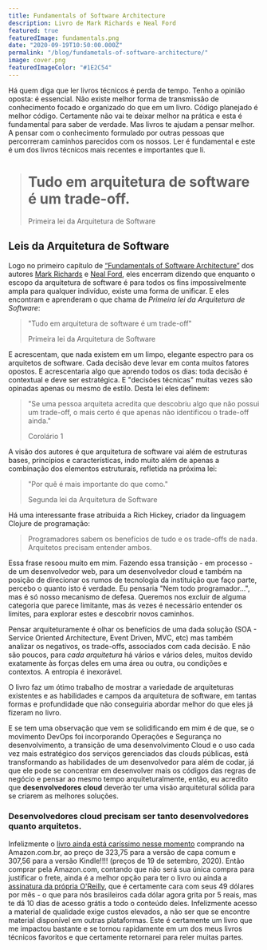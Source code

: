 ```yaml
---
title: Fundamentals of Software Architecture
description: Livro de Mark Richards e Neal Ford
featured: true
featuredImage: fundamentals.png
date: "2020-09-19T10:50:00.000Z"
permalink: "/blog/fundametals-of-software-architecture/"
image: cover.png
featuredImageColor: "#1E2C54"
---
```

<p class="lead">Há quem diga que ler livros técnicos é perda de tempo. Tenho a opinião oposta: é essencial. Não existe melhor forma de transmissão de conhecimento focado e organizado do que em um livro. Código planejado é melhor código. Certamente não vai te deixar melhor na prática e esta é fundamental para saber de verdade. Mas livros te ajudam a pensar melhor. A pensar com o conhecimento formulado por outras pessoas que percorreram caminhos parecidos com os nossos. Ler é fundamental e este é um dos livros técnicos mais recentes e importantes que li.</p>

> # Tudo em arquitetura de software é um trade-off.
> <footer>Primeira lei da Arquitetura de Software</footer>

## Leis da Arquitetura de Software

Logo no primeiro capítulo de [“Fundamentals of Software Architecture”](https://www.oreilly.com/library/view/fundamentals-of-software/9781492043447/) dos autores [Mark Richards](https://twitter.com/markrichardssa) e [Neal Ford](https://twitter.com/neal4d), eles encerram dizendo que enquanto o escopo da arquitetura de software é para todos os fins impossivelmente ampla para qualquer indivíduo, existe uma forma de unificar. E eles encontram e aprenderam o que chama de *Primeira lei da Arquitetura de Software*:

> "Tudo em arquitetura de software é um trade-off"
> <footer>Primeira lei da Arquitetura de Software</footer>

E acrescentam, que nada existem em um limpo, elegante espectro para os arquitetos de software. Cada decisão deve levar em conta muitos fatores opostos. E acrescentaria algo que aprendo todos os dias: toda decisão é contextual e deve ser estratégica. E "decisões técnicas" muitas vezes são opinadas apenas ou mesmo de estilo. Desta lei eles definem:

> "Se uma pessoa arquiteta acredita que descobriu algo que não possui um trade-off, o mais certo é que apenas não identificou o trade-off ainda."
> <footer>Corolário 1</footer>

A visão dos autores é que arquitetura de software vai além de estruturas bases, princípios e características, indo muito além de apenas a combinação dos elementos estruturais, refletida na próxima lei:

> "Por quê é mais importante do que como."
> <footer>Segunda lei da Arquitetura de Software</footer>

Há uma interessante frase atribuida a Rich Hickey, criador da linguagem Clojure de programação:

> Programadores sabem os benefícios de tudo e os trade-offs de nada. Arquitetos precisam entender ambos.

Essa frase resoou muito em mim. Fazendo essa transição - em processo - de um desenvolvedor web, para um desenvolvedor cloud e também na posição de direcionar os rumos de tecnologia da instituição que faço parte, percebo o quanto isto é verdade. Eu pensaria "Nem todo programador...", mas é só nosso mecanismo de defesa. Queremos nos excluir de alguma categoria que parece limitante, mas ás vezes é necessário entender os limites, para explorar estes e descobrir novos caminhos.

Pensar arquiteturamente é olhar os benefícios de uma dada solução (SOA - Service Oriented Architecture, Event Driven, MVC, etc) mas também analizar os negativos, os trade-offs, associados com cada decisão. E não são poucos, para _cada arquitetura_ há vários e vários deles, muitos devido exatamente às forças deles em uma área ou outra, ou condições e contextos. A entropia é inexorável.

O livro faz um ótimo trabalho de mostrar a variedade de arquiteturas existentes e as habilidades e campos da arquitetura de software, em tantas formas e profundidade que não conseguiria abordar melhor do que eles já fizeram no livro.

E se tem uma observação que vem se solidificando em mim é de que, se o movimento DevOps foi incorporando Operações e Segurança no desenvolvimento, a transição de uma desenvolvimento Cloud e o uso cada vez mais estratégico dos serviços gerenciados das clouds públicas, está transformando as habilidades de um desenvolvedor para além de codar, já que ele pode se concentrar em desenvolver mais os códigos das regras de negócio e pensar ao mesmo tempo arquiteturalmente, então, eu acredito que __desenvolvedores cloud__ deverão ter uma visão arquitetural sólida para se criarem as melhores soluções.

### Desenvolvedores cloud precisam ser tanto desenvolvedores quanto arquitetos.

Infelizmente o [livro ainda está caríssimo nesse momento](https://amzn.to/2Hflfxc) comprando na Amazon.com.br, ao preço de 323,75 para a versão de capa comum  e 307,56 para a versão Kindle!!!! (preços de 19 de setembro, 2020). Então comprar pela Amazon.com, contando que não será sua única compra para justificar o frete, ainda é a melhor opção para ter o livro ou ainda a [assinatura da própria O'Reilly](https://www.oreilly.com/online-learning/features.html), que é certamente cara com seus 49 dólares por mês - o que para nós brasileiros cada dólar agora grita por 5 reais, mas te dá 10 dias de acesso grátis a todo o conteúdo deles. Infelizmente acesso a material de qualidade exige custos elevados, a não ser que se encontre material disponível em outras plataformas. Este é certamente um livro que me impactou bastante e se tornou rapidamente em um dos meus livros técnicos favoritos e que certamente retornarei para reler muitas partes.
